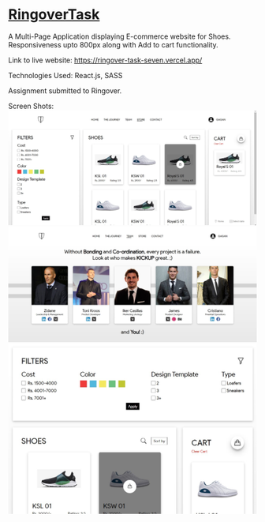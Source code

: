 # [RingoverTask](https://ringover-task-seven.vercel.app/)

A Multi-Page Application displaying E-commerce website for Shoes.
Responsiveness upto 800px along with Add to cart functionality.

Link to live website: https://ringover-task-seven.vercel.app/

Technologies Used: React.js, SASS

Assignment submitted to Ringover.

Screen Shots:
<a href="https://ringover-task-seven.vercel.app/"><img src="https://raw.githubusercontent.com/Naman13Kumawat/RingoverTask/main/public/images/1.jpg" alt="1" /></a>
<a href="https://ringover-task-seven.vercel.app/"><img src="https://raw.githubusercontent.com/Naman13Kumawat/RingoverTask/main/public/images/2.jpg" alt="2" /></a>
<a href="https://ringover-task-seven.vercel.app/"><img src="https://raw.githubusercontent.com/Naman13Kumawat/RingoverTask/main/public/images/3.jpg" alt="3" /></a>
